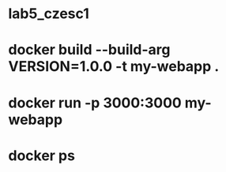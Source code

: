 # lab5_czesc1
# docker build --build-arg VERSION=1.0.0 -t my-webapp .
# docker run -p 3000:3000 my-webapp
# docker ps
